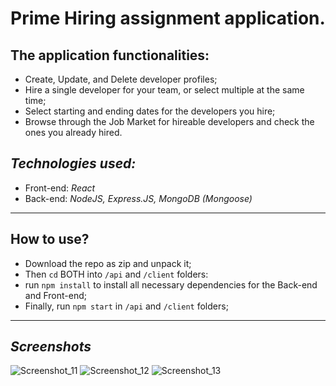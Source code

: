 # Prime Hiring assignment application.

## **The application functionalities:**

- Create, Update, and Delete developer profiles;
- Hire a single developer for your team, or select multiple at the same time;
- Select starting and ending dates for the developers you hire;
- Browse through the Job Market for hireable developers and check the ones you already hired.

## _Technologies used:_
- Front-end: _React_
- Back-end: _NodeJS, Express.JS, MongoDB (Mongoose)_
___

## How to use?

- Download the repo as zip and unpack it;
- Then ``cd`` BOTH into ``/api`` and ``/client`` folders:
- run ``npm install`` to install all necessary dependencies for the Back-end and Front-end;
- Finally, run ``npm start`` in ``/api`` and ``/client`` folders;

___

## *Screenshots*

![Screenshot_11](https://user-images.githubusercontent.com/73792907/150899770-0c846c36-c588-457c-a7c1-da99ca9d1dfb.jpg)
![Screenshot_12](https://user-images.githubusercontent.com/73792907/150899771-d5d507e9-547d-4eac-a3e2-558b93eafbf5.jpg)
![Screenshot_13](https://user-images.githubusercontent.com/73792907/150899776-3d9ac0a5-e54e-4731-b090-fd27f9fa0058.jpg)
